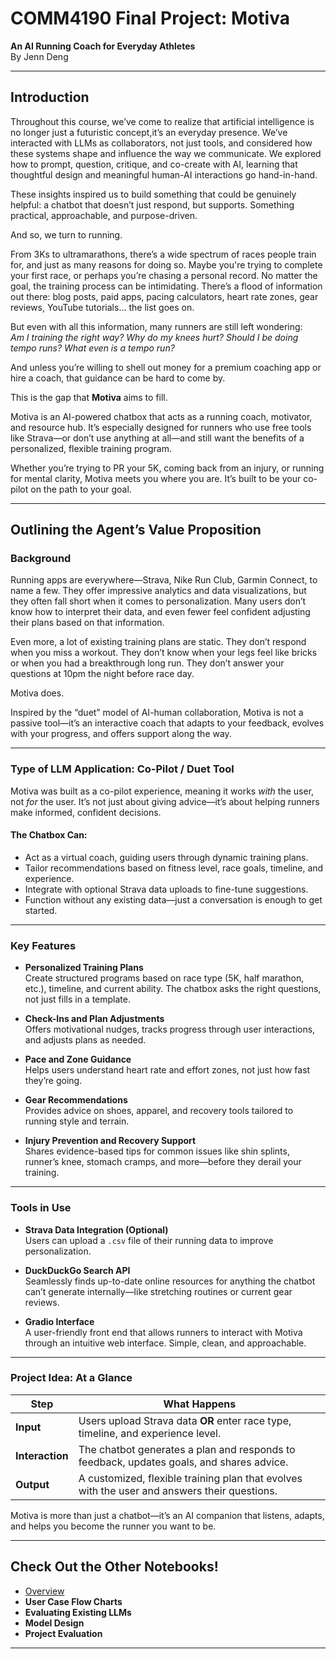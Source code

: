 # COMM4190 Final Project: Motiva  
**An AI Running Coach for Everyday Athletes**  
By Jenn Deng

---

## Introduction

Throughout this course, we’ve come to realize that artificial intelligence is no longer just a futuristic concept,it’s an everyday presence. We’ve interacted with LLMs as collaborators, not just tools, and considered how these systems shape and influence the way we communicate. We explored how to prompt, question, critique, and co-create with AI, learning that thoughtful design and meaningful human-AI interactions go hand-in-hand.

These insights inspired us to build something that could be genuinely helpful: a chatbot that doesn’t just respond, but supports. Something practical, approachable, and purpose-driven.

And so, we turn to running.

From 3Ks to ultramarathons, there’s a wide spectrum of races people train for, and just as many reasons for doing so. Maybe you're trying to complete your first race, or perhaps you’re chasing a personal record. No matter the goal, the training process can be intimidating. There’s a flood of information out there: blog posts, paid apps, pacing calculators, heart rate zones, gear reviews, YouTube tutorials… the list goes on.

But even with all this information, many runners are still left wondering:  
*Am I training the right way? Why do my knees hurt? Should I be doing tempo runs? What even is a tempo run?*

And unless you’re willing to shell out money for a premium coaching app or hire a coach, that guidance can be hard to come by.

This is the gap that **Motiva** aims to fill.

Motiva is an AI-powered chatbox that acts as a running coach, motivator, and resource hub. It’s especially designed for runners who use free tools like Strava—or don’t use anything at all—and still want the benefits of a personalized, flexible training program.

Whether you’re trying to PR your 5K, coming back from an injury, or running for mental clarity, Motiva meets you where you are. It’s built to be your co-pilot on the path to your goal.

---

## Outlining the Agent’s Value Proposition

### Background

Running apps are everywhere—Strava, Nike Run Club, Garmin Connect, to name a few. They offer impressive analytics and data visualizations, but they often fall short when it comes to personalization. Many users don’t know how to interpret their data, and even fewer feel confident adjusting their plans based on that information.

Even more, a lot of existing training plans are static. They don’t respond when you miss a workout. They don’t know when your legs feel like bricks or when you had a breakthrough long run. They don’t answer your questions at 10pm the night before race day.

Motiva does.

Inspired by the “duet” model of AI-human collaboration, Motiva is not a passive tool—it’s an interactive coach that adapts to your feedback, evolves with your progress, and offers support along the way.

---

### Type of LLM Application: Co-Pilot / Duet Tool

Motiva was built as a co-pilot experience, meaning it works *with* the user, not *for* the user. It’s not just about giving advice—it’s about helping runners make informed, confident decisions.

#### The Chatbox Can:
- Act as a virtual coach, guiding users through dynamic training plans.
- Tailor recommendations based on fitness level, race goals, timeline, and experience.
- Integrate with optional Strava data uploads to fine-tune suggestions.
- Function without any existing data—just a conversation is enough to get started.

---

### Key Features

- **Personalized Training Plans**  
  Create structured programs based on race type (5K, half marathon, etc.), timeline, and current ability. The chatbox asks the right questions, not just fills in a template.

- **Check-Ins and Plan Adjustments**  
  Offers motivational nudges, tracks progress through user interactions, and adjusts plans as needed.

- **Pace and Zone Guidance**  
  Helps users understand heart rate and effort zones, not just how fast they’re going.

- **Gear Recommendations**  
  Provides advice on shoes, apparel, and recovery tools tailored to running style and terrain.

- **Injury Prevention and Recovery Support**  
  Shares evidence-based tips for common issues like shin splints, runner’s knee, stomach cramps, and more—before they derail your training.

---

### Tools in Use

- **Strava Data Integration (Optional)**  
  Users can upload a `.csv` file of their running data to improve personalization.

- **DuckDuckGo Search API**  
  Seamlessly finds up-to-date online resources for anything the chatbot can’t generate internally—like stretching routines or current gear reviews.

- **Gradio Interface**  
  A user-friendly front end that allows runners to interact with Motiva through an intuitive web interface. Simple, clean, and approachable.

---

### Project Idea: At a Glance

| Step | What Happens |
|------|---------------|
| **Input** | Users upload Strava data **OR** enter race type, timeline, and experience level. |
| **Interaction** | The chatbot generates a plan and responds to feedback, updates goals, and shares advice. |
| **Output** | A customized, flexible training plan that evolves with the user and answers their questions. |

Motiva is more than just a chatbot—it’s an AI companion that listens, adapts, and helps you become the runner you want to be.

---

## Check Out the Other Notebooks!

- [Overview](/1_Overview.ipynb)
- **User Case Flow Charts**
- **Evaluating Existing LLMs**
- **Model Design**
- **Project Evaluation**

---
